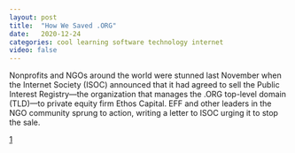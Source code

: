 ```yaml
---
layout: post
title:  "How We Saved .ORG"
date:   2020-12-24
categories: cool learning software technology internet
video: false
---
```


Nonprofits and NGOs around the world were stunned last November when the Internet Society (ISOC) announced that it had agreed to sell the Public Interest Registry—the organization that manages the .ORG top-level domain (TLD)—to private equity firm Ethos Capital. EFF and other leaders in the NGO community sprung to action, writing a letter to ISOC urging it to stop the sale.

[1]

[1]: //www.eff.org/deeplinks/2020/12/how-we-saved-org-2020-review